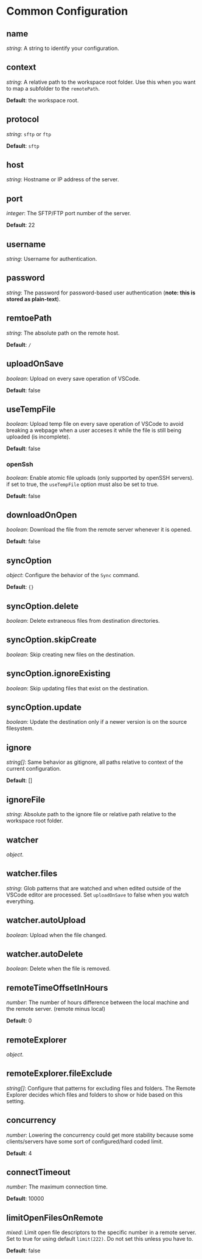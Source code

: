 # Common Configuration

## name
*string*: A string to identify your configuration.

## context
*string*: A relative path to the workspace root folder.  Use this when you want to map a subfolder
to the `remotePath`.

**Default**: the workspace root.

## protocol
*string*: `sftp` or `ftp`

**Default**: `sftp`

## host
*string*: Hostname or IP address of the server.

## port
*integer*: The SFTP/FTP port number of the server.

**Default**: 22

## username
*string*: Username for authentication.

## password
*string*: The password for password-based user authentication (**note: this is stored as plain-text**).

## remtoePath
*string*: The absolute path on the remote host.

**Default**: `/`

## uploadOnSave
*boolean*: Upload on every save operation of VSCode.

**Default**: false

## useTempFile
*boolean*: Upload temp file on every save operation of VSCode to avoid breaking a webpage when a user acceses it 
while the file is still being uploaded (is incomplete).

**Default**: false

### openSsh
*boolean*: Enable atomic file uploads (only supported by openSSH servers). if set to true, the `useTempFile` option must also be set to true.

**Default**: false

## downloadOnOpen
*boolean*: Download the file from the remote server whenever it is opened.

**Default**: false

## syncOption
*object*: Configure the behavior of the `Sync` command.

**Default**: `{}`

## syncOption.delete
*boolean*: Delete extraneous files from destination directories.

## syncOption.skipCreate
*boolean*: Skip creating new files on the destination.

## syncOption.ignoreExisting
*boolean*: Skip updating files that exist on the destination.

## syncOption.update
*boolean*: Update the destination only if a newer version is on the source filesystem.

## ignore
*string[]*: Same behavior as gitignore, all paths relative to context of the current configuration.

**Default**: []

## ignoreFile
*string*: Absolute path to the ignore file or relative path relative to the workspace root folder.

## watcher
*object*.

## watcher.files
*string*: Glob patterns that are watched and when edited outside of the VSCode editor are processed.
Set `uploadOnSave` to false when you watch everything.

## watcher.autoUpload
*boolean*: Upload when the file changed.

## watcher.autoDelete
*boolean*: Delete when the file is removed.

## remoteTimeOffsetInHours
*number*: The number of hours difference between the local machine and the remote server. (remote minus local)

**Default**: 0

## remoteExplorer
*object*.

## remoteExplorer.fileExclude
*string[]*: Configure that patterns for excluding files and folders.  The Remote Explorer decides which files and folders
to show or hide based on this setting.

## concurrency
*number*: Lowering the concurrency could get more stability because some clients/servers have some sort
of configured/hard coded limit.

**Default**: 4

## connectTimeout
*number*: The maximum connection time.

**Default**: 10000

## limitOpenFilesOnRemote
*mixed*: Limit open file descriptors to the specific number in a remote server.  Set to true for using
default `limit(222)`.  Do not set this unless you have to.

**Default**: false
